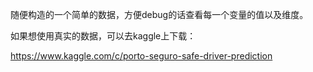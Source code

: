 随便构造的一个简单的数据，方便debug的话查看每一个变量的值以及维度。


如果想使用真实的数据，可以去kaggle上下载：

https://www.kaggle.com/c/porto-seguro-safe-driver-prediction